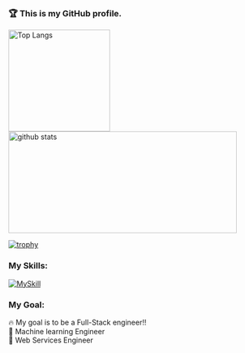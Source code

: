 <h3 align="left">🏆 This is my GitHub profile. </h3>

<p align="left"> 
  <img alt="Top Langs" height="200px" src="https://github-readme-stats.vercel.app/api/top-langs/?username=Yuma-Tsukakoshi&layout=compact&show_icons=true&theme=synthwave" />
  <img alt="github stats" height="200px" width="450px" src="https://github-readme-stats.vercel.app/api?username=Yuma-Tsukakoshi&theme=synthwave&show_icons=ture" />
</p>

[![trophy](https://github-profile-trophy.vercel.app/?username=Yuma-Tsukakoshi&margin-w=15&theme=onestar&row=1&column=6
)](https://github.com/ryo-ma/github-profile-trophy)  

<h3 align="left">My Skills:</h3>

[![MySkill](https://skillicons.dev/icons?i=react,nextjs,ts,tailwind,php,laravel,mysql,aws,py,pytorch,opencv,sklearn,docker,postman&theme=dark)](https://skillicons.dev)  



<h3 align="left">My Goal:</h3>

🔥 My goal is to be a Full-Stack engineer!!     
🤖 Machine learning Engineer  
🎨 Web Services Engineer  

